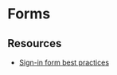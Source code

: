 # Forms

## Resources

- [Sign-in form best practices](https://web.dev/sign-in-form-best-practices/)

